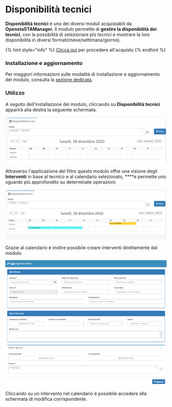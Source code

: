 # Disponibilità tecnici

**Disponibilità tecnici** è uno dei diversi moduli acquistabili da **OpenstaSTAManager.** Il modulo  permette di **gestire la disponibilità dei tecnici**, con la possibilità di selezionare più tecnici e mostrare la loro disponibilità in diversi formati\(mese/settimana/giorno\).

{% hint style="info" %}
[Clicca qui](https://www.openstamanager.com/categoria-prodotto/moduli/) per procedere all'acquisto
{% endhint %}

### Installazione e aggiornamento

Per maggiori informazioni sulle modalità di installazione e aggiornamento del modulo, consulta la [sezione dedicata](installazione-e-aggiornamento.md).

### Utilizzo

A seguito dell'installazione del modulo, cliccando su **Disponibilità tecnici** apparirà alla destra la seguente schermata.

![](../.gitbook/assets/disp1.png)

Attraverso l'applicazione del filtro questo modulo offre una visione  degli **Interventi** in base al tecnico e al calendario selezionato, ****e permette uno sguardo più approfondito su determinate operazioni.

![](../.gitbook/assets/disp2.png)

Grazie al calendario è inoltre possibile creare interventi direttamente dal modulo. 

![](../.gitbook/assets/disp3.png)

Cliccando su un intervento nel calendario è possibile accedere alla schermata di modifica corrispondente.

